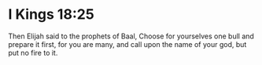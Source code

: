 # I Kings 18:25

Then Elijah said to the prophets of Baal, Choose for yourselves one bull and prepare it first, for you are many, and call upon the name of your god, but put no fire to it.
